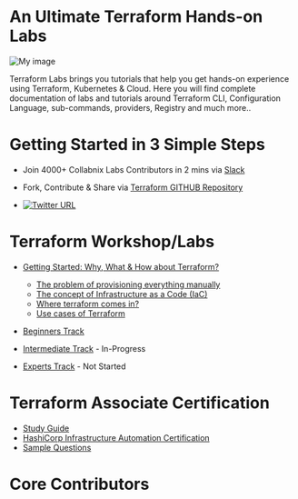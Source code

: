 
# An Ultimate Terraform Hands-on Labs 



![My image](https://raw.githubusercontent.com/collabnix/terraform/master/images/wordle.png)

Terraform Labs brings you tutorials that help you get hands-on experience using Terraform, Kubernetes & Cloud. Here you will find complete documentation of labs and tutorials around Terraform CLI, Configuration Language, sub-commands, providers, Registry and much more..

#  Getting Started in 3 Simple Steps

- Join 4000+ Collabnix Labs Contributors in 2 mins via [Slack](https://join.slack.com/t/collabnix/shared_invite/enQtOTMzNDQzODk2Mjg5LWNlNDU2Y2Y3ZTE2MzAyMGUwOGY4NGQ3N2E4ZjY3MjFiYzFhZjlhNWU5NmY1ZTBiM2NkM2U3NmY1N2NmODliMDk)

- Fork, Contribute & Share via [Terraform GITHUB Repository](https://github.com/collabnix/terraform)

-  [![Twitter URL](https://img.shields.io/twitter/url/https/twitter.com/fold_left.svg?style=social&label=Follow%20%40collabnix)](https://twitter.com/collabnix)

# Terraform Workshop/Labs

- [Getting Started: Why, What & How about Terraform?](getting-started/README.md) 

   - [The problem of provisioning everything manually](getting-started/the-problem.md)
   - [The concept of Infrastructure as a Code (IaC)](getting-started/iac.md)
   - [Where terraform comes in?](getting-started/terraform.md)
   - [Use cases of Terraform](getting-started/use-cases.md)

- [Beginners Track](./beginners/README.md) 


- [Intermediate Track](./intermediate/README.md) - In-Progress

- [Experts Track](./experts/README.md) - Not Started


# Terraform Associate Certification

- [Study Guide](https://learn.hashicorp.com/terraform/certification/terraform-associate-study-guide) <br>
- [HashiCorp Infrastructure Automation Certification](https://www.hashicorp.com/certification/terraform-associate/)<br>
- [Sample Questions](https://learn.hashicorp.com/terraform/certification/terraform-associate-sample-questions)<br>

# Core Contributors


